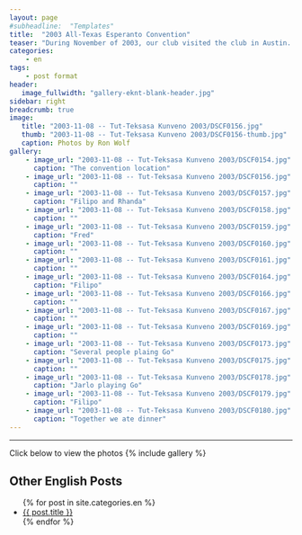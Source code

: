 ```yaml
---
layout: page
#subheadline:  "Templates"
title:  "2003 All-Texas Esperanto Convention"
teaser: "During November of 2003, our club visited the club in Austin.  Several esperantists visited from Houston and San Antonio."
categories:
    - en
tags:
    - post format
header:
   image_fullwidth: "gallery-eknt-blank-header.jpg"
sidebar: right
breadcrumb: true
image:
   title: "2003-11-08 -- Tut-Teksasa Kunveno 2003/DSCF0156.jpg"
   thumb: "2003-11-08 -- Tut-Teksasa Kunveno 2003/DSCF0156-thumb.jpg"
   caption: Photos by Ron Wolf
gallery:
    - image_url: "2003-11-08 -- Tut-Teksasa Kunveno 2003/DSCF0154.jpg"
      caption: "The convention location"
    - image_url: "2003-11-08 -- Tut-Teksasa Kunveno 2003/DSCF0156.jpg"
      caption: ""
    - image_url: "2003-11-08 -- Tut-Teksasa Kunveno 2003/DSCF0157.jpg"
      caption: "Filipo and Rhanda"
    - image_url: "2003-11-08 -- Tut-Teksasa Kunveno 2003/DSCF0158.jpg"
      caption: ""
    - image_url: "2003-11-08 -- Tut-Teksasa Kunveno 2003/DSCF0159.jpg"
      caption: "Fred"
    - image_url: "2003-11-08 -- Tut-Teksasa Kunveno 2003/DSCF0160.jpg"
      caption: ""
    - image_url: "2003-11-08 -- Tut-Teksasa Kunveno 2003/DSCF0161.jpg"
      caption: ""
    - image_url: "2003-11-08 -- Tut-Teksasa Kunveno 2003/DSCF0164.jpg"
      caption: "Filipo"
    - image_url: "2003-11-08 -- Tut-Teksasa Kunveno 2003/DSCF0166.jpg"
      caption: ""
    - image_url: "2003-11-08 -- Tut-Teksasa Kunveno 2003/DSCF0167.jpg"
      caption: ""
    - image_url: "2003-11-08 -- Tut-Teksasa Kunveno 2003/DSCF0169.jpg"
      caption: ""
    - image_url: "2003-11-08 -- Tut-Teksasa Kunveno 2003/DSCF0173.jpg"
      caption: "Several people plaing Go"
    - image_url: "2003-11-08 -- Tut-Teksasa Kunveno 2003/DSCF0175.jpg"
      caption: ""
    - image_url: "2003-11-08 -- Tut-Teksasa Kunveno 2003/DSCF0178.jpg"
      caption: "Jarlo playing Go"
    - image_url: "2003-11-08 -- Tut-Teksasa Kunveno 2003/DSCF0179.jpg"
      caption: "Filipo"
    - image_url: "2003-11-08 -- Tut-Teksasa Kunveno 2003/DSCF0180.jpg"
      caption: "Together we ate dinner"
---
```

<!--more-->
--------------------------
Click below to view the photos
{% include gallery %}


## Other English Posts

<ul>
    {% for post in site.categories.en %}
    <li><a href="{{ site.url }}{{ site.baseurl }}{{ post.url }}">{{ post.title }}</a></li>
    {% endfor %}
</ul>
